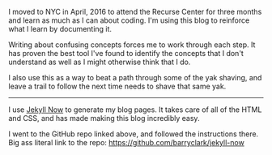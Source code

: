 I moved to NYC in April, 2016 to attend the Recurse Center for three months and learn as much as I can about coding. I'm using this blog to reinforce what I learn by documenting it.

Writing about confusing concepts forces me to work through each step. It has proven the best tool I've found to identify the concepts that I don't understand as well as I might otherwise think that I do.

I also use this as a way to beat a path through some of the yak shaving, and leave a trail to follow the next time needs to shave that same yak.

----

I use [Jekyll Now](https://github.com/barryclark/jekyll-now) to generate my blog pages. It takes care of all of the HTML and CSS, and has made making this blog incredibly easy.

I went to the GitHub repo linked above, and followed the instructions there.
Big ass literal link to the repo: <https://github.com/barryclark/jekyll-now>
